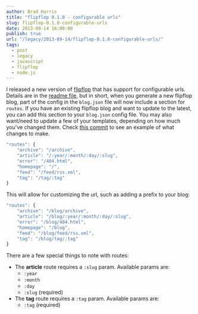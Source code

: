 ```yaml
---
author: Brad Harris
title: "flipflop 0.1.0 - configurable urls"
slug: flipflop-0.1.0-configurable-urls
date: 2013-09-14 16:00:00
publish: true
url: "/legacy/2013-09-14/flipflop-0.1.0-configurable-urls/"
tags:
  - post
  - legacy
  - javascript
  - flipflop
  - node.js
---
```


I released a new version of [flipflop][] that has support for configurable urls.  Details are in the [readme file][readme], but in short, when you generate a new flipflop blog, part of the config in the `blog.json` file will now include a section for `routes`.  If you have an existing flipflop blog and want to update to the latest, you can add this section to your `blog.json` config file.  You may also want/need to update a few of your templates, depending on how much you've changed them.  Check [this commit][commit] to see an example of what changes to make.

```javascript
"routes": {
	"archive": "/archive",
	"article": "/:year/:month/:day/:slug",
	"error": "/404.html",
	"homepage": "/",
	"feed": "/feed/rss.xml",
	"tag": "/tag/:tag"
}
```

This will allow for customizing the url, such as adding a prefix to your blog:

```javascript
"routes": {
	"archive": "/blog/archive",
	"article": "/blog/:year/:month/:day/:slug",
	"error": "/blog/404.html",
	"homepage": "/blog",
	"feed": "/blog/feed/rss.xml",
	"tag": "/blog/tag/:tag"
}
```

There are a few special things to note with routes:

+ The **article** route requires a `:slug` param.  Available params are:
	+ `:year`
	+ `:month`
	+ `:day`
	+ `:slug` (required)
+ The **tag** route requires a `:tag` param.  Available params are:
	+ `:tag` (required)


[flipflop]: http://github.com/selfcontained/flipflop
[readme]: http://github.com/selfcontained/flipflop/blob/master/README.md#configuring-routes--urls
[commit]: http://github.com/selfcontained/selfcontained_blog/commit/6b15e6e5f0b2981a8d3868f5862809dadaf32ebf

